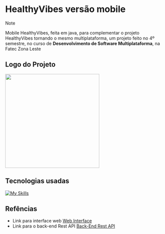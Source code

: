 # HealthyVibes versão mobile
>[!NOTE]
> Mobile HealthyVibes, feita em java, para complementar o projeto HealthyVibes tornando o mesmo multiplataforma, um projeto feito no 4º semestre, no curso de **Desenvolvimento de Software Multiplataforma**, na Fatec Zona Leste
## Logo do Projeto
<img src="https://github.com/DaltonGuima/HealthyVibes-REST-API-Back-End/assets/83316074/531844d7-2e14-4847-8ca5-1dcff03811c3" width="300" height="300" />

## Tecnologias usadas
[![My Skills](https://skillicons.dev/icons?i=java,androidstudio&theme=dark)](https://skillicons.dev)

## Refências

- Link para interface web [Web Interface](https://github.com/lucasalbuquerque57/Healthy-Vibes-FrontEnd)
- Link para o back-end Rest API [Back-End Rest API](https://github.com/DaltonGuima/HealthyVibes-REST-API-Back-End)
